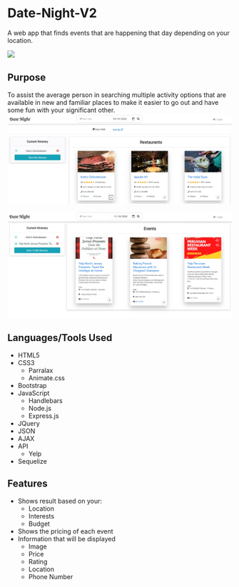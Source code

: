 # Date-Night-V2

A web app that finds events that are happening that day depending on your location.

![](public/images/homepage.PNG)

## Purpose

To assist the average person in searching multiple activity options that are available in new and familiar places to make it easier to go out and have some fun with your significant other.
![](public/images/results.jpg)

![](public/images/event-results.jpg)

## Languages/Tools Used

- HTML5
- CSS3
  - Parralax
  - Animate.css
- Bootstrap
- JavaScript
  - Handlebars
  - Node.js
  - Express.js
- JQuery
- JSON
- AJAX
- API
  - Yelp
- Sequelize

## Features

- Shows result based on your:
  - Location
  - Interests
  - Budget
- Shows the pricing of each event
- Information that will be displayed
  - Image
  - Price
  - Rating
  - Location
  - Phone Number
